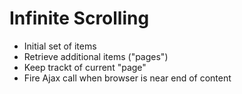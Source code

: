 # Infinite Scrolling

* Initial set of items
* Retrieve additional items ("pages")
* Keep trackt of current "page"
* Fire Ajax call when browser is near end of content
